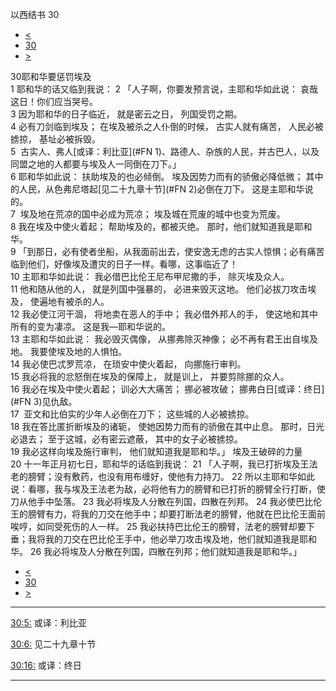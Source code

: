 ﻿





 以西结书 30




* [<](bible/EZK29.md)
* [30](bible/EZK.md)
* [>](bible/EZK31.md)



 
30耶和华要惩罚埃及  
1 耶和华的话又临到我说： 
2 「人子啊，你要发预言说，主耶和华如此说： 哀哉这日！你们应当哭号。  
3 因为耶和华的日子临近， 就是密云之日， 列国受罚之期。  
4 必有刀剑临到埃及； 在埃及被杀之人仆倒的时候， 古实人就有痛苦， 人民必被掳掠， 基址必被拆毁。  
5  古实人、弗人[或译：利比亚](#FN
1)、路德人、杂族的人民，并古巴人，以及同盟之地的人都要与埃及人一同倒在刀下。」  
6 耶和华如此说： 扶助埃及的也必倾倒。 埃及因势力而有的骄傲必降低微； 其中的人民，从色弗尼塔起[见二十九章十节](#FN
2)必倒在刀下。 这是主耶和华说的。  
7  埃及地在荒凉的国中必成为荒凉； 埃及城在荒废的城中也变为荒废。  
8 我在埃及中使火着起； 帮助埃及的，都被灭绝。 那时，他们就知道我是耶和华。  
9 「到那日，必有使者坐船，从我面前出去，使安逸无虑的古实人惊惧；必有痛苦临到他们，好像埃及遭灾的日子一样。看哪，这事临近了！  
10 主耶和华如此说： 我必借巴比伦王尼布甲尼撒的手， 除灭埃及众人。  
11 他和随从他的人， 就是列国中强暴的， 必进来毁灭这地。 他们必拔刀攻击埃及， 使遍地有被杀的人。  
12 我必使江河干涸， 将地卖在恶人的手中； 我必借外邦人的手， 使这地和其中所有的变为凄凉。 这是我—耶和华说的。     
13 主耶和华如此说： 我必毁灭偶像， 从挪弗除灭神像； 必不再有君王出自埃及地。 我要使埃及地的人惧怕。  
14 我必使巴忒罗荒凉， 在琐安中使火着起， 向挪施行审判。  
15 我必将我的忿怒倒在埃及的保障上， 就是训上， 并要剪除挪的众人。  
16 我必在埃及中使火着起； 训必大大痛苦； 挪必被攻破； 挪弗白日[或译：终日](#FN
3)见仇敌。  
17  亚文和比伯实的少年人必倒在刀下； 这些城的人必被掳掠。  
18 我在答比匿折断埃及的诸轭， 使她因势力而有的骄傲在其中止息。 那时，日光必退去； 至于这城，必有密云遮蔽， 其中的女子必被掳掠。  
19 我必这样向埃及施行审判， 他们就知道我是耶和华。」 埃及王破碎的力量  
20 十一年正月初七日，耶和华的话临到我说： 
21 「人子啊，我已打折埃及王法老的膀臂；没有敷药，也没有用布缠好，使他有力持刀。 
22 所以主耶和华如此说：看哪，我与埃及王法老为敌，必将他有力的膀臂和已打折的膀臂全行打断，使刀从他手中坠落。 
23 我必将埃及人分散在列国，四散在列邦。 
24 我必使巴比伦王的膀臂有力，将我的刀交在他手中；却要打断法老的膀臂，他就在巴比伦王面前唉哼，如同受死伤的人一样。 
25 我必扶持巴比伦王的膀臂，法老的膀臂却要下垂；我将我的刀交在巴比伦王手中，他必举刀攻击埃及地，他们就知道我是耶和华。 
26 我必将埃及人分散在列国，四散在列邦；他们就知道我是耶和华。」 
* [<](bible/EZK29.md)
* [30](bible/EZK.md)
* [>](bible/EZK31.md)





---


[30:5:](#V5)
或译：利比亚


[30:6:](#V6)
见二十九章十节


[30:16:](#V16)
或译：终日




---









